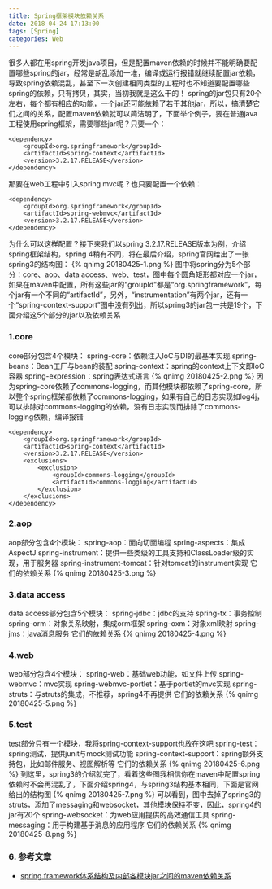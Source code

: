 ```yaml
---
title: Spring框架模块依赖关系
date: 2018-04-24 17:13:00
tags: [Spring]
categories: Web
---
```

很多人都在用spring开发java项目，但是配置maven依赖的时候并不能明确要配置哪些spring的jar，经常是胡乱添加一堆，编译或运行报错就继续配置jar依赖，导致spring依赖混乱，甚至下一次创建相同类型的工程时也不知道要配置哪些spring的依赖，只有拷贝，其实，当初我就是这么干的！
spring的jar包只有20个左右，每个都有相应的功能，一个jar还可能依赖了若干其他jar，所以，搞清楚它们之间的关系，配置maven依赖就可以简洁明了，下面举个例子，要在普通java工程使用spring框架，需要哪些jar呢？<!--more-->只要一个：
```
<dependency>
    <groupId>org.springframework</groupId>
    <artifactId>spring-context</artifactId>
    <version>3.2.17.RELEASE</version>
</dependency>
```
那要在web工程中引入spring mvc呢？也只要配置一个依赖：
```
<dependency>
    <groupId>org.springframework</groupId>
    <artifactId>spring-webmvc</artifactId>
    <version>3.2.17.RELEASE</version>
</dependency>
```
为什么可以这样配置？接下来我们以spring 3.2.17.RELEASE版本为例，介绍spring框架结构，spring 4稍有不同，将在最后介绍，spring官网给出了一张spring3的结构图：
{% qnimg 20180425-1.png %}
图中将spring分为5个部分：core、aop、data access、web、test，图中每个圆角矩形都对应一个jar，如果在maven中配置，所有这些jar的“groupId”都是“org.springframework”，每个jar有一个不同的“artifactId”，另外，“instrumentation”有两个jar，还有一个“spring-context-support”图中没有列出，所以spring3的jar包一共是19个，下面介绍这5个部分的jar以及依赖关系
### 1.core
core部分包含4个模块：
spring-core：依赖注入IoC与DI的最基本实现
spring-beans：Bean工厂与bean的装配
spring-context：spring的context上下文即IoC容器
spring-expression：spring表达式语言
{% qnimg 20180425-2.png %}
因为spring-core依赖了commons-logging，而其他模块都依赖了spring-core，所以整个spring框架都依赖了commons-logging，如果有自己的日志实现如log4j，可以排除对commons-logging的依赖，没有日志实现而排除了commons-logging依赖，编译报错
```
<dependency>
    <groupId>org.springframework</groupId>
    <artifactId>spring-context</artifactId>
    <version>3.2.17.RELEASE</version>
    <exclusions>
        <exclusion>
            <groupId>commons-logging</groupId>
            <artifactId>commons-logging</artifactId>
        </exclusion>
    </exclusions>
</dependency>
```
### 2.aop
aop部分包含4个模块：
spring-aop：面向切面编程
spring-aspects：集成AspectJ
spring-instrument：提供一些类级的工具支持和ClassLoader级的实现，用于服务器
spring-instrument-tomcat：针对tomcat的instrument实现
它们的依赖关系
{% qnimg 20180425-3.png %}
### 3.data access
data access部分包含5个模块：
spring-jdbc：jdbc的支持
spring-tx：事务控制
spring-orm：对象关系映射，集成orm框架
spring-oxm：对象xml映射
spring-jms：java消息服务
它们的依赖关系
{% qnimg 20180425-4.png %}
### 4.web
web部分包含4个模块：
spring-web：基础web功能，如文件上传
spring-webmvc：mvc实现
spring-webmvc-portlet：基于portlet的mvc实现
spring-struts：与struts的集成，不推荐，spring4不再提供
它们的依赖关系
{% qnimg 20180425-5.png %}
### 5.test
test部分只有一个模块，我将spring-context-support也放在这吧
spring-test：spring测试，提供junit与mock测试功能
spring-context-support：spring额外支持包，比如邮件服务、视图解析等
它们的依赖关系
{% qnimg 20180425-6.png %}
到这里，spring3的介绍就完了，看着这些图我相信你在maven中配置spring依赖时不会再混乱了，下面介绍spring4，与spring3结构基本相同，下面是官网给出的结构图
{% qnimg 20180425-7.png %}
可以看到，图中去掉了spring3的struts，添加了messaging和websocket，其他模块保持不变，因此，spring4的jar有20个
spring-websocket：为web应用提供的高效通信工具
spring-messaging：用于构建基于消息的应用程序
它们的依赖关系
{% qnimg 20180425-8.png %}
### 6. 参考文章
- [spring framework体系结构及内部各模块jar之间的maven依赖关系](https://www.cnblogs.com/ywlaker/p/6136625.html)
